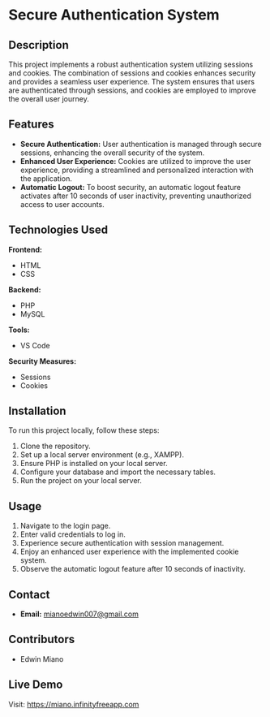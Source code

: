 # Secure Authentication System

## Description

This project implements a robust authentication system utilizing sessions and cookies. The combination of sessions and cookies enhances security and provides a seamless user experience. The system ensures that users are authenticated through sessions, and cookies are employed to improve the overall user journey.

## Features

- **Secure Authentication:** User authentication is managed through secure sessions, enhancing the overall security of the system.
- **Enhanced User Experience:** Cookies are utilized to improve the user experience, providing a streamlined and personalized interaction with the application.
- **Automatic Logout:** To boost security, an automatic logout feature activates after 10 seconds of user inactivity, preventing unauthorized access to user accounts.

## Technologies Used

**Frontend:**
  - HTML
  - CSS

**Backend:**
  - PHP
  - MySQL

**Tools:**
  - VS Code

**Security Measures:**
 - Sessions
 - Cookies

## Installation

To run this project locally, follow these steps:

1. Clone the repository.
2. Set up a local server environment (e.g., XAMPP).
3. Ensure PHP is installed on your local server.
4. Configure your database and import the necessary tables.
5. Run the project on your local server.

## Usage

1. Navigate to the login page.
2. Enter valid credentials to log in.
3. Experience secure authentication with session management.
4. Enjoy an enhanced user experience with the implemented cookie system.
5. Observe the automatic logout feature after 10 seconds of inactivity.

## Contact

- **Email:** mianoedwin007@gmail.com

## Contributors

- Edwin Miano

## Live Demo

Visit: https://miano.infinityfreeapp.com

